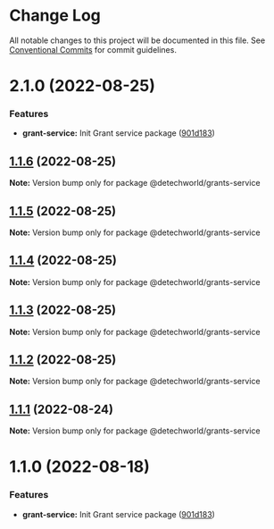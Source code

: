 # Change Log

All notable changes to this project will be documented in this file.
See [Conventional Commits](https://conventionalcommits.org) for commit guidelines.

# 2.1.0 (2022-08-25)


### Features

* **grant-service:** Init Grant service package ([901d183](https://github.com/detechworld/tto-packages/commit/901d183aaaa8752a3220bc68e76ea83f8ce77f66))





## [1.1.6](https://github.com/detechworld/tto-packages/compare/@detechworld/grants-service@1.1.5...@detechworld/grants-service@1.1.6) (2022-08-25)

**Note:** Version bump only for package @detechworld/grants-service





## [1.1.5](https://github.com/detechworld/tto-packages/compare/@detechworld/grants-service@1.1.4...@detechworld/grants-service@1.1.5) (2022-08-25)

**Note:** Version bump only for package @detechworld/grants-service





## [1.1.4](https://github.com/detechworld/tto-packages/compare/@detechworld/grants-service@1.1.3...@detechworld/grants-service@1.1.4) (2022-08-25)

**Note:** Version bump only for package @detechworld/grants-service





## [1.1.3](https://github.com/detechworld/tto-packages/compare/@detechworld/grants-service@1.1.2...@detechworld/grants-service@1.1.3) (2022-08-25)

**Note:** Version bump only for package @detechworld/grants-service





## [1.1.2](https://github.com/detechworld/tto-packages/compare/@detechworld/grants-service@1.1.1...@detechworld/grants-service@1.1.2) (2022-08-25)

**Note:** Version bump only for package @detechworld/grants-service





## [1.1.1](https://github.com/detechworld/tto-packages/compare/@detechworld/grants-service@1.1.0...@detechworld/grants-service@1.1.1) (2022-08-24)

**Note:** Version bump only for package @detechworld/grants-service





# 1.1.0 (2022-08-18)


### Features

* **grant-service:** Init Grant service package ([901d183](https://github.com/detechworld/tto-packages/commit/901d183aaaa8752a3220bc68e76ea83f8ce77f66))
